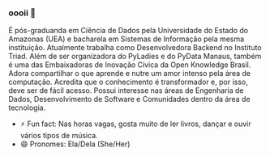 ### oooii 👋

É pós-graduanda em Ciência de Dados pela Universidade do Estado do Amazonas (UEA) e bacharela em Sistemas de Informação pela mesma instituição. Atualmente trabalha como Desenvolvedora Backend no Instituto Triad. Além de ser organizadora do PyLadies e do PyData Manaus, também é uma das Embaixadoras de Inovação Cívica da Open Knowledge Brasil. Adora compartilhar o que aprende e nutre um amor intenso pela área de computação. Acredita que o conhecimento é transformador e, por isso, deve ser de fácil acesso. Possui interesse nas áreas de Engenharia de Dados, Desenvolvimento de Software e Comunidades dentro da área de tecnologia.

- ⚡ Fun fact: Nas horas vagas, gosta muito de ler livros, dançar e ouvir vários tipos de música.
- 😄 Pronomes: Ela/Dela (She/Her)

<!--
**julianyraiol/julianyraiol** is a ✨ _special_ ✨ repository because its `README.md` (this file) appears on your GitHub profile.

Here are some ideas to get you started:

- 🔭 I’m currently working on ...
- 🌱 I’m currently learning ...
- 👯 I’m looking to collaborate on ...
- 🤔 I’m looking for help with ...
- 💬 Ask me about ...
- 📫 How to reach me: ...
- 😄 Pronouns: ...
- ⚡ Fun fact: ...
-->
